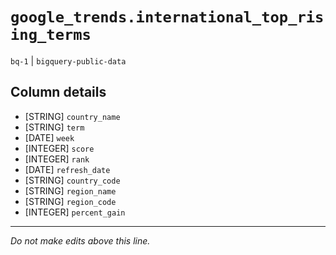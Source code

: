 # `google_trends.international_top_rising_terms`
`bq-1` | `bigquery-public-data`

## Column details
* [STRING]    `country_name`
* [STRING]    `term`
* [DATE]      `week`
* [INTEGER]   `score`
* [INTEGER]   `rank`
* [DATE]      `refresh_date`
* [STRING]    `country_code`
* [STRING]    `region_name`
* [STRING]    `region_code`
* [INTEGER]   `percent_gain`

-------------------------------------------------------------------------------
*Do not make edits above this line.*
